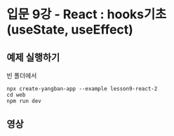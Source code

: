 # 입문 9강 - React : hooks기초(useState, useEffect)

## 예제 실행하기
빈 폴더에서
```
npx create-yangban-app --example lesson9-react-2
cd web
npm run dev
```

## 영상